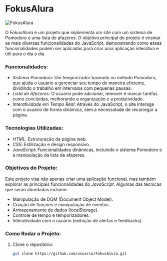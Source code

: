 # FokusAlura

![FokusAlura](https://encrypted-tbn0.gstatic.com/images?q=tbn:ANd9GcTPQgFknAI-JcoOaXWJ9S-rDsuIao3KCEtk6PBExhLwe0X6QEL-m8kK5B0&s=10)

O *FokusAlura* é um projeto que implementa um site com um sistema de Pomodoro e uma lista de afazeres. O objetivo principal do projeto é ensinar as mais diversas funcionalidades do JavaScript, demonstrando como essas funcionalidades podem ser aplicadas para criar uma aplicação interativa e útil para o dia a dia.

### Funcionalidades:
- *Sistema Pomodoro*: Um temporizador baseado no método Pomodoro, que ajuda o usuário a gerenciar seu tempo de maneira eficiente, dividindo o trabalho em intervalos com pequenas pausas.
- *Lista de Afazeres*: O usuário pode adicionar, remover e marcar tarefas como concluídas, melhorando a organização e a produtividade.
- *Interatividade em Tempo Real*: Através do JavaScript, o site interage com o usuário de forma dinâmica, sem a necessidade de recarregar a página.

### Tecnologias Utilizadas:
- *HTML*: Estruturação da página web.
- *CSS*: Estilização e design responsivo.
- *JavaScript*: Funcionalidades dinâmicas, incluindo o sistema Pomodoro e a manipulação da lista de afazeres.

### Objetivos do Projeto:
Este projeto visa não apenas criar uma aplicação funcional, mas também explorar as principais funcionalidades do *JavaScript*. Algumas das técnicas que serão abordadas incluem:
- Manipulação de DOM (Document Object Model).
- Criação de funções e manipulação de eventos.
- Armazenamento de dados (localStorage).
- Controle de tempo e temporizadores.
- Interatividade com o usuário (exibição de alertas e feedbacks).

### Como Rodar o Projeto:
1. Clone o repositório:
   ```bash
   git clone https://github.com/usuario/FokusAlura.git
